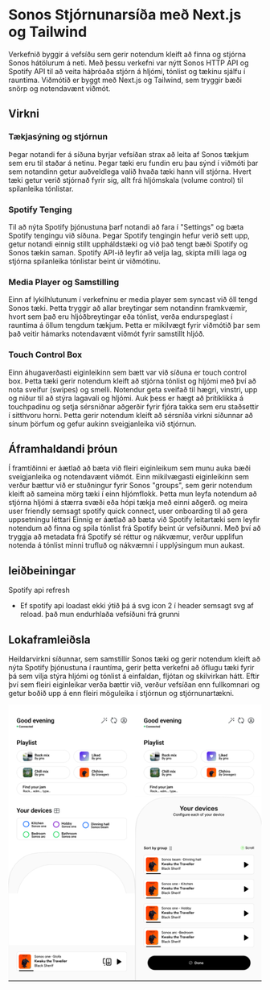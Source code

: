  
# Sonos Stjórnunarsíða með Next.js og Tailwind

Verkefnið byggir á vefsíðu sem gerir notendum kleift að finna og stjórna Sonos hátölurum á neti. Með þessu verkefni var nýtt Sonos HTTP API og Spotify API til að veita háþróaða stjórn á hljómi, tónlist og tækinu sjálfu í rauntíma. Viðmótið er byggt með Next.js og Tailwind, sem tryggir bæði snörp og notendavænt viðmót.

## Virkni

### Tækjasýning og stjórnun

Þegar notandi fer á síðuna byrjar vefsíðan strax að leita af Sonos tækjum sem eru til staðar á netinu. Þegar tæki eru fundin eru þau sýnd í viðmóti þar sem notandinn getur auðveldlega valið hvaða tæki hann vill stjórna. Hvert tæki getur verið stjórnað fyrir sig, allt frá hljómskala (volume control) til spilanleika tónlistar.

### Spotify Tenging

Til að nýta Spotify þjónustuna þarf notandi að fara í "Settings" og bæta Spotify tengingu við síðuna. Þegar Spotify tengingin hefur verið sett upp, getur notandi einnig stillt uppháldstæki og við það tengt bæði Spotify og Sonos tækin saman. Spotify API-ið leyfir að velja lag, skipta milli laga og stjórna spilanleika tónlistar beint úr viðmótinu.

### Media Player og Samstilling

Einn af lykilhlutunum í verkefninu er media player sem syncast við öll tengd Sonos tæki. Þetta tryggir að allar breytingar sem notandinn framkvæmir, hvort sem það eru hljóðbreytingar eða tónlist, verða endurspeglast í rauntíma á öllum tengdum tækjum. Þetta er mikilvægt fyrir viðmótið þar sem það veitir hámarks notendavænt viðmót fyrir samstillt hljóð.

### Touch Control Box

Einn áhugaverðasti eiginleikinn sem bætt var við síðuna er touch control box. Þetta tæki gerir notendum kleift að stjórna tónlist og hljómi með því að nota sveifur (swipes) og smelli. Notendur geta sveifað til hægri, vinstri, upp og niður til að stýra lagavali og hljómi. Auk þess er hægt að þrítíklikka á touchpadinu og setja sérsniðnar aðgerðir fyrir fjóra takka sem eru staðsettir í sitthvoru horni. Þetta gerir notendum kleift að sérsníða virkni síðunnar að sínum þörfum og gefur aukinn sveigjanleika við stjórnun.

## Áframhaldandi þróun

Í framtíðinni er áætlað að bæta við fleiri eiginleikum sem munu auka bæði sveigjanleika og notendavænt viðmót. Einn mikilvægasti eiginleikinn sem verður bættur við er stuðningur fyrir Sonos "groups", sem gerir notendum kleift að sameina mörg tæki í einn hljómflokk. Þetta mun leyfa notendum að stjórna hljómi á stærra svæði eða hópi tækja með einni aðgerð. og meira user friendly semsagt spotify quick connect, user onboarding til að gera uppsetningu léttari
Einnig er áætlað að bæta við Spotify leitartæki sem leyfir notendum að finna og spila tónlist frá Spotify beint úr vefsíðunni. Með því að tryggja að metadata frá Spotify sé réttur og nákvæmur, verður upplifun notenda á tónlist minni trufluð og nákvæmni í upplýsingum mun aukast.

## leiðbeiningar
Spotify api refresh
- Ef spotify api loadast ekki ýtið þá á svg icon 2 í header semsagt svg af reload. það mun endurhlaða vefsíðuni frá grunni


## Lokaframleiðsla

Heildarvirkni síðunnar, sem samstillir Sonos tæki og gerir notendum kleift að nýta Spotify þjónustuna í rauntíma, gerir þetta verkefni að öflugu tæki fyrir þá sem vilja stýra hljómi og tónlist á einfaldan, fljótan og skilvirkan hátt. Eftir því sem fleiri eiginleikar verða bættir við, verður vefsíðan enn fullkomnari og getur boðið upp á enn fleiri möguleika í stjórnun og stjórnunartækni.

![Myndalýsing](./myndafverkefni5.png)
